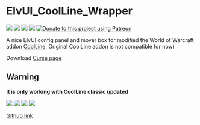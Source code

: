 # ElvUI_CoolLine_Wrapper
[![](http://cf.way2muchnoise.eu/title/356978.svg)](https://www.curseforge.com/wow/addons/coolline-classic-updated)
[![](http://cf.way2muchnoise.eu/versions/356978.svg)](https://www.curseforge.com/wow/addons/coolline-classic-updated)
[![](http://cf.way2muchnoise.eu/full_356978_downloads.svg)](https://www.curseforge.com/wow/addons/coolline-classic-updated)
![](https://github.com/LoneWanderer-GH/CoolLine/workflows/Retail-Classic-Build/badge.svg)
[![Donate to this project using Patreon](https://img.shields.io/badge/patreon-donate-yellow.svg)](https://www.patreon.com/bePatron?u=38268348)

A nice ElvUI config panel and mover box for modified the World of Warcraft addon [CoolLine](https://www.curseforge.com/wow/addons/coolline-classic-updated). Original CoolLine addon is not compatible for now)

Download [Curse page](https://www.curseforge.com/wow/addons/elvui-coolline-wrapper)

## Warning
**It is only working with CoolLine classic updated**

[![](http://cf.way2muchnoise.eu/title/356973.svg)](https://www.curseforge.com/wow/addons/coolline-classic-updated)
[![](http://cf.way2muchnoise.eu/versions/356973.svg)](https://www.curseforge.com/wow/addons/coolline-classic-updated)
[![](http://cf.way2muchnoise.eu/full_356973_downloads.svg)](https://www.curseforge.com/wow/addons/coolline-classic-updated)
![](https://github.com/LoneWanderer-GH/CoolLine/workflows/Retail-Classic-Build/badge.svg)

[Github link](https://github.com/LoneWanderer-GH/CoolLine)
